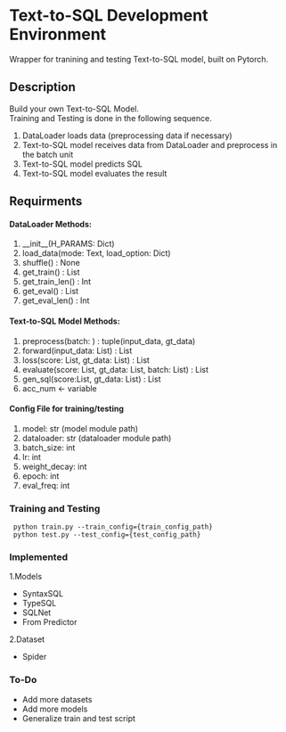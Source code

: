 # Text-to-SQL Development Environment

Wrapper for tranining and testing Text-to-SQL model, built on Pytorch.

## Description  
Build your own Text-to-SQL Model.  
Training and Testing is done in the following sequence.  

1. DataLoader loads data (preprocessing data if necessary)  
2. Text-to-SQL model receives data from  DataLoader and preprocess in the batch unit  
3. Text-to-SQL model predicts SQL  
4. Text-to-SQL model evaluates the result  

## Requirments
#### DataLoader Methods:
1. \_\_init__(H_PARAMS: Dict)
2. load_data(mode: Text, load_option: Dict)
3. shuffle() : None
4. get_train() : List
5. get_train_len() : Int
6. get_eval() : List
7. get_eval_len() : Int

#### Text-to-SQL Model Methods:
1. preprocess(batch: ) : tuple(input_data, gt_data)
2. forward(input_data: List) : List
3. loss(score: List, gt_data: List) : List
4. evaluate(score: List, gt_data: List, batch: List) : List
5. gen_sql(score:List, gt_data: List) : List
5. acc_num <- variable 

#### Config File for training/testing
1. model: str (model module path)
2. dataloader: str (dataloader module path)
3. batch_size: int
4. lr: int
5. weight_decay: int
6. epoch: int
7. eval_freq: int

### Training and Testing
``` python train.py --train_config={train_config_path}```  
``` python test.py --test_config={test_config_path}```


### Implemented
1.Models

- SyntaxSQL  
- TypeSQL  
- SQLNet  
- From Predictor

2.Dataset  

- Spider 

### To-Do
- Add more datasets
- Add more models
- Generalize train and test script
